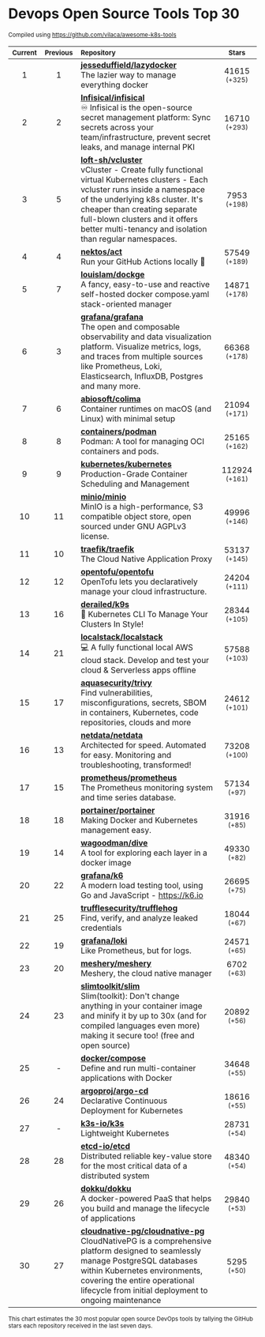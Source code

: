 # Devops Open Source Tools Top 30
<sup>Compiled using https://github.com/vilaca/awesome-k8s-tools</sup>
<div align="center">

|<sub>Current</sub>|<sub>Previous</sub>|<sub>Repository</sub>|<sub>Stars</sub>|
|:---:|:---:|:---|:---:|
|1|1|[**jesseduffield/lazydocker**](https://github.com/jesseduffield/lazydocker)<br/>The lazier way to manage everything docker|41615 <sup>(+325)</sup>|
|2|2|[**Infisical/infisical**](https://github.com/Infisical/infisical)<br/>♾ Infisical is the open-source secret management platform: Sync secrets across your team/infrastructure, prevent secret leaks, and manage internal PKI|16710 <sup>(+293)</sup>|
|3|5|[**loft-sh/vcluster**](https://github.com/loft-sh/vcluster)<br/>vCluster - Create fully functional virtual Kubernetes clusters - Each vcluster runs inside a namespace of the underlying k8s cluster. It's cheaper than creating separate full-blown clusters and it offers better multi-tenancy and isolation than regular namespaces.|7953 <sup>(+198)</sup>|
|4|4|[**nektos/act**](https://github.com/nektos/act)<br/>Run your GitHub Actions locally 🚀|57549 <sup>(+189)</sup>|
|5|7|[**louislam/dockge**](https://github.com/louislam/dockge)<br/>A fancy, easy-to-use and reactive self-hosted docker compose.yaml stack-oriented manager|14871 <sup>(+178)</sup>|
|6|3|[**grafana/grafana**](https://github.com/grafana/grafana)<br/>The open and composable observability and data visualization platform. Visualize metrics, logs, and traces from multiple sources like Prometheus, Loki, Elasticsearch, InfluxDB, Postgres and many more. |66368 <sup>(+178)</sup>|
|7|6|[**abiosoft/colima**](https://github.com/abiosoft/colima)<br/>Container runtimes on macOS (and Linux) with minimal setup|21094 <sup>(+171)</sup>|
|8|8|[**containers/podman**](https://github.com/containers/podman)<br/>Podman: A tool for managing OCI containers and pods.|25165 <sup>(+162)</sup>|
|9|9|[**kubernetes/kubernetes**](https://github.com/kubernetes/kubernetes)<br/>Production-Grade Container Scheduling and Management|112924 <sup>(+161)</sup>|
|10|11|[**minio/minio**](https://github.com/minio/minio)<br/>MinIO is a high-performance, S3 compatible object store, open sourced under GNU AGPLv3 license.|49996 <sup>(+146)</sup>|
|11|10|[**traefik/traefik**](https://github.com/traefik/traefik)<br/>The Cloud Native Application Proxy|53137 <sup>(+145)</sup>|
|12|12|[**opentofu/opentofu**](https://github.com/opentofu/opentofu)<br/>OpenTofu lets you declaratively manage your cloud infrastructure.|24204 <sup>(+111)</sup>|
|13|16|[**derailed/k9s**](https://github.com/derailed/k9s)<br/>🐶 Kubernetes CLI To Manage Your Clusters In Style!|28344 <sup>(+105)</sup>|
|14|21|[**localstack/localstack**](https://github.com/localstack/localstack)<br/>💻 A fully functional local AWS cloud stack. Develop and test your cloud & Serverless apps offline|57588 <sup>(+103)</sup>|
|15|17|[**aquasecurity/trivy**](https://github.com/aquasecurity/trivy)<br/>Find vulnerabilities, misconfigurations, secrets, SBOM in containers, Kubernetes, code repositories, clouds and more|24612 <sup>(+101)</sup>|
|16|13|[**netdata/netdata**](https://github.com/netdata/netdata)<br/>Architected for speed. Automated for easy. Monitoring and troubleshooting, transformed!|73208 <sup>(+100)</sup>|
|17|15|[**prometheus/prometheus**](https://github.com/prometheus/prometheus)<br/>The Prometheus monitoring system and time series database.|57134 <sup>(+97)</sup>|
|18|18|[**portainer/portainer**](https://github.com/portainer/portainer)<br/>Making Docker and Kubernetes management easy.|31916 <sup>(+85)</sup>|
|19|14|[**wagoodman/dive**](https://github.com/wagoodman/dive)<br/>A tool for exploring each layer in a docker image|49330 <sup>(+82)</sup>|
|20|22|[**grafana/k6**](https://github.com/grafana/k6)<br/>A modern load testing tool, using Go and JavaScript - https://k6.io|26695 <sup>(+75)</sup>|
|21|25|[**trufflesecurity/trufflehog**](https://github.com/trufflesecurity/trufflehog)<br/>Find, verify, and analyze leaked credentials|18044 <sup>(+67)</sup>|
|22|19|[**grafana/loki**](https://github.com/grafana/loki)<br/>Like Prometheus, but for logs.|24571 <sup>(+65)</sup>|
|23|20|[**meshery/meshery**](https://github.com/meshery/meshery)<br/>Meshery, the cloud native manager|6702 <sup>(+63)</sup>|
|24|23|[**slimtoolkit/slim**](https://github.com/slimtoolkit/slim)<br/>Slim(toolkit): Don't change anything in your container image and minify it by up to 30x (and for compiled languages even more) making it secure too! (free and open source)|20892 <sup>(+56)</sup>|
|25|-|[**docker/compose**](https://github.com/docker/compose)<br/>Define and run multi-container applications with Docker|34648 <sup>(+55)</sup>|
|26|24|[**argoproj/argo-cd**](https://github.com/argoproj/argo-cd)<br/>Declarative Continuous Deployment for Kubernetes|18616 <sup>(+55)</sup>|
|27|-|[**k3s-io/k3s**](https://github.com/k3s-io/k3s)<br/>Lightweight Kubernetes|28731 <sup>(+54)</sup>|
|28|28|[**etcd-io/etcd**](https://github.com/etcd-io/etcd)<br/>Distributed reliable key-value store for the most critical data of a distributed system|48340 <sup>(+54)</sup>|
|29|26|[**dokku/dokku**](https://github.com/dokku/dokku)<br/>A docker-powered PaaS that helps you build and manage the lifecycle of applications|29840 <sup>(+53)</sup>|
|30|27|[**cloudnative-pg/cloudnative-pg**](https://github.com/cloudnative-pg/cloudnative-pg)<br/>CloudNativePG is a comprehensive platform designed to seamlessly manage PostgreSQL databases within Kubernetes environments, covering the entire operational lifecycle from initial deployment to ongoing maintenance|5295 <sup>(+50)</sup>|


</div>

<sub>This chart estimates the 30 most popular open source DevOps tools by tallying the GitHub stars each repository received in the last seven days.</sub>
